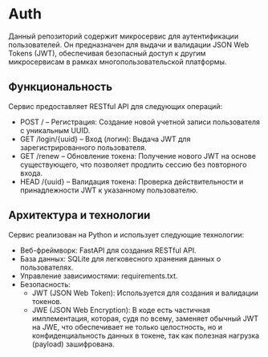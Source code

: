 # Auth

Данный репозиторий содержит микросервис для аутентификации пользователей. Он предназначен для выдачи и валидации JSON Web Tokens (JWT), обеспечивая безопасный доступ к другим микросервисам в рамках многопользовательской платформы.

## Функциональность
Сервис предоставляет RESTful API для следующих операций:

- POST / – Регистрация: Создание новой учетной записи пользователя с уникальным UUID.
- GET /login/{uuid} – Вход (логин): Выдача JWT для зарегистрированного пользователя.
- GET /renew – Обновление токена: Получение нового JWT на основе существующего, что позволяет продлить сессию без повторного входа.
- HEAD /{uuid} – Валидация токена: Проверка действительности и принадлежности JWT к указанному пользователю.

## Архитектура и технологии
Сервис реализован на Python и использует следующие технологии:

- Веб-фреймворк: FastAPI для создания RESTful API.
- База данных: SQLite для легковесного хранения данных о пользователях.
- Управление зависимостями: requirements.txt.
- Безопасность:
  - JWT (JSON Web Token): Используется для создания и валидации токенов.
  - JWE (JSON Web Encryption): В коде есть частичная имплементация, которая, судя по всему, заменяет обычный JWT на JWE, что обеспечивает не только целостность, но и конфиденциальность данных в токене, так как полезная нагрузка (payload) зашифрована.
